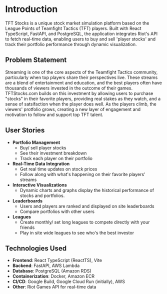 # Introduction
TFT Stocks is a unique stock market simulation platform based on the League Points of Teamfight Tactics (TFT) players. Built with React TypeScript, FastAPI, and PostgreSQL, the application integrates Riot's API to fetch real-time data, enabling users to buy and sell 'player stocks' and track their portfolio performance through dynamic visualization.

## Problem Statement

Streaming is one of the core aspects of the Teamfight Tactics community, particularly when top players share their perspectives live. These streams are a blend of entertainment and education, and the best players often have thousands of viewers invested in the outcome of their games. TFTStocks.com builds on this investment by allowing users to purchase "stocks" in their favorite players, providing real stakes as they watch, and a sense of satsifaction when the player does well. As the players climb, the viewers' protfolio grows, creating a new layer of engagement and motivation to follow and support top TFT talent. 

## User Stories

- **Portfolio Management**
  - Buy/ sell player stocks
  - See their investment breakdown
  - Track each player on their portfolio
- **Real-Time Data Integration**
  - Get real time updates on stock prices
  - Follow along with what's happening on their favorite players' streams
- **Interactive Visualizations**
  - Dynamic charts and graphs display the historical performance of stocks and portfolios.
- **Leaderboards**
  - Users and players are ranked and displayed on site leaderboards
  - Compare portfolios with other users
- **Leagues**
  - Create monthly/ set long leagues to compete directly with your friends
  - Play in site wide leagues to see who's the best investor

## Technologies Used

- **Frontend**: React TypeScript (ReactTS), Vite
- **Backend**: FastAPI, AWS Lambda
- **Database**: PostgreSQL (Amazon RDS)
- **Containerization**: Docker, Amazon ECR
- **CI/CD**: Google Build, Google Cloud Run (initially), AWS
- **Other**: Riot Games API for real-time data


